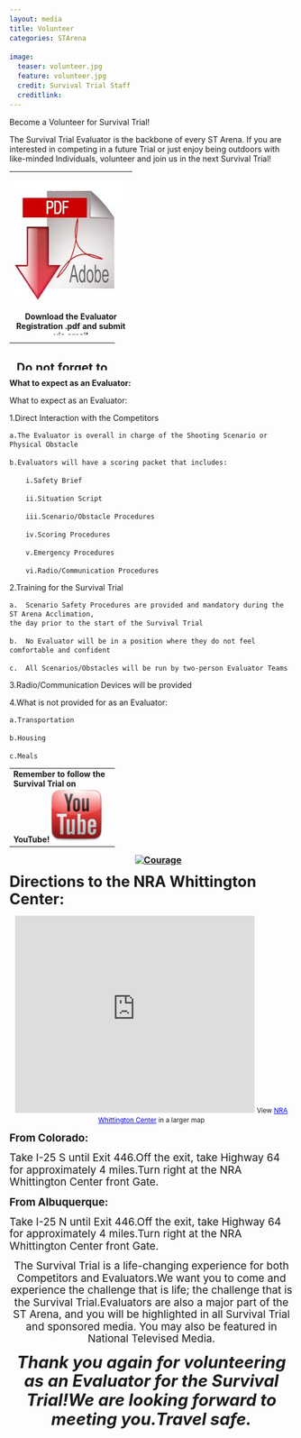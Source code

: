 ```yaml
---
layout: media
title: Volunteer
categories: STArena

image:
  teaser: volunteer.jpg
  feature: volunteer.jpg
  credit: Survival Trial Staff
  creditlink:  
---
```

 
 
 
Become a Volunteer for Survival Trial!

The Survival Trial Evaluator is the backbone of every ST Arena.  If you are interested in competing in a future Trial or just enjoy being outdoors with like-minded Individuals, volunteer and join us in the next Survival Trial!


<table style="top: 0px; left: 0px; width: 806px; height: 290px;" cellspacing="0" cellpadding="0">
<tbody>
<tr>
<td style="vertical-align: top;" width="204" height="39">
<p style="text-align: center;"><a href="http://survivaltrial.com/sponsor/docs/Survival Trial Evaluator Registration.pdf" target="_blank"><img class="size-full wp-image-967 aligncenter" src="images/pdf.jpg" alt="pdf" width="233" height="216" /></a></p>
<p style="text-align: center;"><strong>Download the Evaluator Registration .pdf and submit via email</strong></p>
</td>
</tr>
</tbody>
</table>
<p class="MsoNormalCxSpMiddle" style="text-align: center; line-height: normal;" align="center"><b style="mso-bidi-font-weight: normal;"><span style="font-size: 16.0pt; mso-bidi-font-size: 11.0pt;"> </span></b></p>

<table style="top: 1550px; width: 564px; height: 49px;" width="771" cellspacing="0" cellpadding="0">
<tbody>
<tr>
<td style="vertical-align: top; text-align: left;" width="173" height="38">
<h2 style="text-align: center;"><strong>Do not forget to follow us on Google+. We will be scheduling Live Updates throughout the each Survival Trial!</strong></h2>
<a href="https://plus.google.com/100629561302318418390/posts" target="_blank"><img class="wp-image-969 aligncenter" src="images/googleplus.png" alt="google-plus-icon" width="93" height="93" /></a></td>
</tr>
</tbody>
</table>


<p><b><span>What to expect as an Evaluator:</span></b></p>

What to expect as an Evaluator:

1.Direct Interaction with the Competitors

	a.The Evaluator is overall in charge of the Shooting Scenario or Physical Obstacle

	b.Evaluators will have a scoring packet that includes:

		i.Safety Brief

		ii.Situation Script

		iii.Scenario/Obstacle Procedures

		iv.Scoring Procedures

		v.Emergency Procedures

		vi.Radio/Communication Procedures

2.Training for the Survival Trial

	a.  Scenario Safety Procedures are provided and mandatory during the ST Arena Acclimation, 
	the day prior to the start of the Survival Trial

	b.  No Evaluator will be in a position where they do not feel comfortable and confident

	c.  All Scenarios/Obstacles will be run by two-person Evaluator Teams

3.Radio/Communication Devices will be provided

4.What is not provided for as an Evaluator:

	a.Transportation

	b.Housing

	c.Meals

<tr>
<tbody>
<table>
<td style="vertical-align: top;" width="173" height="38"><strong>Remember to follow the Survival Trial on YouTube!</strong><a href="http://www.youtube.com/user/SurvivalTrial12?feature=watch" target="_blank"><img class="alignnone size-full wp-image-970" src="images/yt.png" alt="youtube" width="96" height="96" /></a></td>
</tr>
</tbody>
</table>
<p class="MsoNormal" style="margin-left: .25in; text-align: center;" align="center"><b style="mso-bidi-font-weight: normal;"><span style="font-size: 12.0pt; line-height: 115%;"><a href="http://survivaltrial.com/wp-content/uploads/2013/08/Courage.jpg"><img class="alignnone size-medium wp-image-944" src="http://survivaltrial.com/wp-content/uploads/2013/08/Courage-300x168.jpg" alt="Courage" width="300" height="168" /></a></span></b></p>
<p class="MsoNormal"><b style="mso-bidi-font-weight: normal;"><span style="font-size: 20.0pt; mso-bidi-font-size: 11.0pt; line-height: 115%;">Directions to the NRA Whittington Center:</span></b></p>
<p style="text-align: center;"><iframe src="https://maps.google.com/maps/ms?ie=UTF8&amp;oe=UTF8&amp;msa=0&amp;msid=218315345426577726206.00046e60a2271c453cd75&amp;ll=36.773766,-104.486074&amp;spn=0,0&amp;t=m&amp;output=embed" width="425" height="350" frameborder="0" marginwidth="0" marginheight="0" scrolling="no"></iframe> <small>View <a style="color: #0000ff; text-align: left;" href="https://maps.google.com/maps/ms?ie=UTF8&amp;oe=UTF8&amp;msa=0&amp;msid=218315345426577726206.00046e60a2271c453cd75&amp;ll=36.773766,-104.486074&amp;spn=0,0&amp;t=m&amp;source=embed">NRA Whittington Center</a> in a larger map</small></p>
<p class="MsoNormal"><b style="mso-bidi-font-weight: normal;"><span style="font-size: 14.0pt; mso-bidi-font-size: 11.0pt; line-height: 115%;">From Colorado:</span></b></p>
<p class="MsoNormal"><span style="font-size: 14.0pt; mso-bidi-font-size: 11.0pt; line-height: 115%;">Take I-25 S until Exit 446.Off the exit, take Highway 64 for approximately 4 miles.Turn right at the NRA Whittington Center front Gate.</span></p>
<p class="MsoNormal"><b style="mso-bidi-font-weight: normal;"><span style="font-size: 14.0pt; mso-bidi-font-size: 11.0pt; line-height: 115%;">From Albuquerque:</span></b></p>
<p class="MsoNormal"><span style="font-size: 14.0pt; mso-bidi-font-size: 11.0pt; line-height: 115%;">Take I-25 N until Exit 446.Off the exit, take Highway 64 for approximately 4 miles.Turn right at the NRA Whittington Center front Gate.</span></p>
<p class="MsoNormal" style="text-align: center;" align="center"><span style="font-size: 14.0pt; mso-bidi-font-size: 11.0pt; line-height: 115%;">The Survival Trial is a life-changing experience for both Competitors and Evaluators.We want you to come and experience the challenge that is life; the challenge that is the Survival Trial.Evaluators are also a major part of the ST Arena, and you will be highlighted in all Survival Trial and sponsored media. You may also be featured in National Televised Media.</span></p>
<p class="MsoNormal" style="text-align: center;" align="center"><b style="mso-bidi-font-weight: normal;"><i style="mso-bidi-font-style: normal;"><span style="font-size: 22.0pt; mso-bidi-font-size: 11.0pt; line-height: 115%;">Thank you again for volunteering as an Evaluator for the Survival Trial!We are looking forward to meeting you.Travel safe.</span></i></b></p>